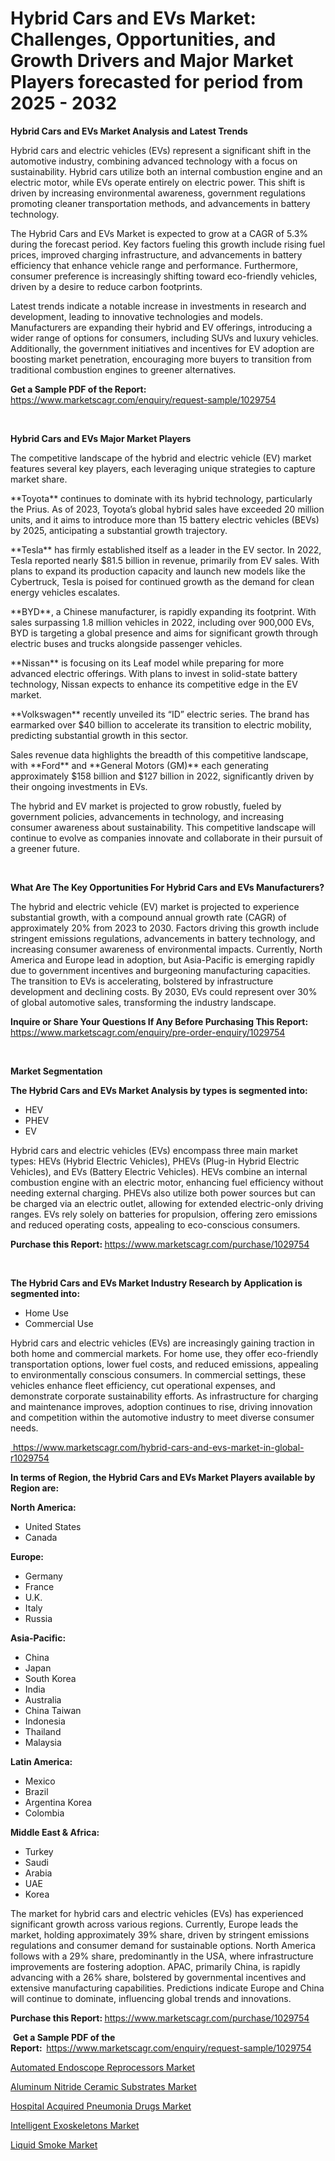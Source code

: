 <p><h1>Hybrid Cars and EVs Market: Challenges, Opportunities, and Growth Drivers and Major Market Players forecasted for period from 2025 - 2032</h1></p><p><strong>Hybrid Cars and EVs Market Analysis and Latest Trends</strong></p>
<p><p>Hybrid cars and electric vehicles (EVs) represent a significant shift in the automotive industry, combining advanced technology with a focus on sustainability. Hybrid cars utilize both an internal combustion engine and an electric motor, while EVs operate entirely on electric power. This shift is driven by increasing environmental awareness, government regulations promoting cleaner transportation methods, and advancements in battery technology.</p><p>The Hybrid Cars and EVs Market is expected to grow at a CAGR of 5.3% during the forecast period. Key factors fueling this growth include rising fuel prices, improved charging infrastructure, and advancements in battery efficiency that enhance vehicle range and performance. Furthermore, consumer preference is increasingly shifting toward eco-friendly vehicles, driven by a desire to reduce carbon footprints.</p><p>Latest trends indicate a notable increase in investments in research and development, leading to innovative technologies and models. Manufacturers are expanding their hybrid and EV offerings, introducing a wider range of options for consumers, including SUVs and luxury vehicles. Additionally, the government initiatives and incentives for EV adoption are boosting market penetration, encouraging more buyers to transition from traditional combustion engines to greener alternatives.</p></p>
<p><strong>Get a Sample PDF of the Report:&nbsp;</strong> <a href="https://www.marketscagr.com/enquiry/request-sample/1029754?utm_campaign=2010&utm_medium=2&utm_source=Github&utm_content=ia&utm_term=21032025&utm_id=hybrid-cars-and-evs">https://www.marketscagr.com/enquiry/request-sample/1029754</a></p>
<p>&nbsp;</p>
<p><strong>Hybrid Cars and EVs Major Market Players</strong></p>
<p><p>The competitive landscape of the hybrid and electric vehicle (EV) market features several key players, each leveraging unique strategies to capture market share. </p><p>**Toyota** continues to dominate with its hybrid technology, particularly the Prius. As of 2023, Toyota’s global hybrid sales have exceeded 20 million units, and it aims to introduce more than 15 battery electric vehicles (BEVs) by 2025, anticipating a substantial growth trajectory.</p><p>**Tesla** has firmly established itself as a leader in the EV sector. In 2022, Tesla reported nearly $81.5 billion in revenue, primarily from EV sales. With plans to expand its production capacity and launch new models like the Cybertruck, Tesla is poised for continued growth as the demand for clean energy vehicles escalates.</p><p>**BYD**, a Chinese manufacturer, is rapidly expanding its footprint. With sales surpassing 1.8 million vehicles in 2022, including over 900,000 EVs, BYD is targeting a global presence and aims for significant growth through electric buses and trucks alongside passenger vehicles.</p><p>**Nissan** is focusing on its Leaf model while preparing for more advanced electric offerings. With plans to invest in solid-state battery technology, Nissan expects to enhance its competitive edge in the EV market.</p><p>**Volkswagen** recently unveiled its “ID” electric series. The brand has earmarked over $40 billion to accelerate its transition to electric mobility, predicting substantial growth in this sector.</p><p>Sales revenue data highlights the breadth of this competitive landscape, with **Ford** and **General Motors (GM)** each generating approximately $158 billion and $127 billion in 2022, significantly driven by their ongoing investments in EVs.</p><p>The hybrid and EV market is projected to grow robustly, fueled by government policies, advancements in technology, and increasing consumer awareness about sustainability. This competitive landscape will continue to evolve as companies innovate and collaborate in their pursuit of a greener future.</p></p>
<p>&nbsp;</p>
<p><strong>What Are The Key Opportunities For Hybrid Cars and EVs Manufacturers?</strong></p>
<p><p>The hybrid and electric vehicle (EV) market is projected to experience substantial growth, with a compound annual growth rate (CAGR) of approximately 20% from 2023 to 2030. Factors driving this growth include stringent emissions regulations, advancements in battery technology, and increasing consumer awareness of environmental impacts. Currently, North America and Europe lead in adoption, but Asia-Pacific is emerging rapidly due to government incentives and burgeoning manufacturing capacities. The transition to EVs is accelerating, bolstered by infrastructure development and declining costs. By 2030, EVs could represent over 30% of global automotive sales, transforming the industry landscape.</p></p>
<p><strong>Inquire or Share Your Questions If Any Before Purchasing This Report:</strong> <a href="https://www.marketscagr.com/enquiry/pre-order-enquiry/1029754?utm_campaign=2010&utm_medium=2&utm_source=Github&utm_content=ia&utm_term=21032025&utm_id=hybrid-cars-and-evs">https://www.marketscagr.com/enquiry/pre-order-enquiry/1029754</a></p>
<p>&nbsp;</p>
<p><strong>Market Segmentation</strong></p>
<p><strong>The Hybrid Cars and EVs Market Analysis by types is segmented into:</strong></p>
<p><ul><li>HEV</li><li>PHEV</li><li>EV</li></ul></p>
<p><p>Hybrid cars and electric vehicles (EVs) encompass three main market types: HEVs (Hybrid Electric Vehicles), PHEVs (Plug-in Hybrid Electric Vehicles), and EVs (Battery Electric Vehicles). HEVs combine an internal combustion engine with an electric motor, enhancing fuel efficiency without needing external charging. PHEVs also utilize both power sources but can be charged via an electric outlet, allowing for extended electric-only driving ranges. EVs rely solely on batteries for propulsion, offering zero emissions and reduced operating costs, appealing to eco-conscious consumers.</p></p>
<p><strong>Purchase this Report:&nbsp;</strong><a href="https://www.marketscagr.com/purchase/1029754?utm_campaign=2010&utm_medium=2&utm_source=Github&utm_content=ia&utm_term=21032025&utm_id=hybrid-cars-and-evs">https://www.marketscagr.com/purchase/1029754</a></p>
<p>&nbsp;</p>
<p><strong>The Hybrid Cars and EVs Market Industry Research by Application is segmented into:</strong></p>
<p><ul><li>Home Use</li><li>Commercial Use</li></ul></p>
<p><p>Hybrid cars and electric vehicles (EVs) are increasingly gaining traction in both home and commercial markets. For home use, they offer eco-friendly transportation options, lower fuel costs, and reduced emissions, appealing to environmentally conscious consumers. In commercial settings, these vehicles enhance fleet efficiency, cut operational expenses, and demonstrate corporate sustainability efforts. As infrastructure for charging and maintenance improves, adoption continues to rise, driving innovation and competition within the automotive industry to meet diverse consumer needs.</p></p>
<p><a href="https://www.marketscagr.com/hybrid-cars-and-evs-market-in-global-r1029754?utm_campaign=2010&utm_medium=2&utm_source=Github&utm_content=ia&utm_term=21032025&utm_id=hybrid-cars-and-evs">&nbsp;https://www.marketscagr.com/hybrid-cars-and-evs-market-in-global-r1029754</a></p>
<p><strong>In terms of Region, the Hybrid Cars and EVs Market Players available by Region are:</strong></p>
<p>
    <p> <strong> North America: </strong>
        <ul>
            <li>United States</li>
            <li>Canada</li>
        </ul>
        </p> 
    <p> <strong> Europe: </strong>
        <ul>
            <li>Germany</li>
            <li>France</li>
            <li>U.K.</li>
            <li>Italy</li>
            <li>Russia</li>
        </ul>
        </p> 
    <p> <strong> Asia-Pacific: </strong>
        <ul>
            <li>China</li>
            <li>Japan</li>
            <li>South Korea</li>
            <li>India</li>
            <li>Australia</li>
            <li>China Taiwan</li>
            <li>Indonesia</li>
            <li>Thailand</li>
            <li>Malaysia</li>
        </ul>
        </p> 
    <p> <strong> Latin America: </strong>
        <ul>
            <li>Mexico</li>
            <li>Brazil</li>
            <li>Argentina Korea</li>
            <li>Colombia</li>
        </ul>
        </p> 
    <p> <strong> Middle East & Africa: </strong>
        <ul>
            <li>Turkey</li>
            <li>Saudi</li>
            <li>Arabia</li>
            <li>UAE</li>
            <li>Korea</li>
        </ul>
    </p>
    </p>
<p><p>The market for hybrid cars and electric vehicles (EVs) has experienced significant growth across various regions. Currently, Europe leads the market, holding approximately 39% share, driven by stringent emissions regulations and consumer demand for sustainable options. North America follows with a 29% share, predominantly in the USA, where infrastructure improvements are fostering adoption. APAC, primarily China, is rapidly advancing with a 26% share, bolstered by governmental incentives and extensive manufacturing capabilities. Predictions indicate Europe and China will continue to dominate, influencing global trends and innovations.</p></p>
<p><strong>Purchase this Report: </strong><a href="https://www.marketscagr.com/purchase/1029754?utm_campaign=2010&utm_medium=2&utm_source=Github&utm_content=ia&utm_term=21032025&utm_id=hybrid-cars-and-evs">https://www.marketscagr.com/purchase/1029754</a></p>
<p>&nbsp;<strong>Get a Sample PDF of the Report:&nbsp;&nbsp;</strong><a href="https://www.marketscagr.com/enquiry/request-sample/1029754?utm_campaign=2010&utm_medium=2&utm_source=Github&utm_content=ia&utm_term=21032025&utm_id=hybrid-cars-and-evs">https://www.marketscagr.com/enquiry/request-sample/1029754</a></p>
<p><strong></strong></p>
<p><p><a href="https://github.com/nacrehuipie/Market-Research-Report-List-1/blob/main/automated-endoscope-reprocessors-market.md?utm_campaign=2010&utm_medium=2&utm_source=Github&utm_content=ia&utm_term=21032025&utm_id=hybrid-cars-and-evs">Automated Endoscope Reprocessors Market</a></p><p><a href="https://github.com/wynonachirei9/Market-Research-Report-List-1/blob/main/aluminum-nitride-ceramic-substrates-market.md?utm_campaign=2010&utm_medium=2&utm_source=Github&utm_content=ia&utm_term=21032025&utm_id=hybrid-cars-and-evs">Aluminum Nitride Ceramic Substrates Market</a></p><p><a href="https://github.com/paljuhubeyde/Market-Research-Report-List-1/blob/main/hospital-acquired-pneumonia-drugs-market.md?utm_campaign=2010&utm_medium=2&utm_source=Github&utm_content=ia&utm_term=21032025&utm_id=hybrid-cars-and-evs">Hospital Acquired Pneumonia Drugs Market</a></p><p><a href="https://github.com/miottaredlin79/Market-Research-Report-List-1/blob/main/intelligent-exoskeletons-market.md?utm_campaign=2010&utm_medium=2&utm_source=Github&utm_content=ia&utm_term=21032025&utm_id=hybrid-cars-and-evs">Intelligent Exoskeletons Market</a></p><p><a href="https://github.com/ugurgyuri/Market-Research-Report-List-1/blob/main/liquid-smoke-market.md?utm_campaign=2010&utm_medium=2&utm_source=Github&utm_content=ia&utm_term=21032025&utm_id=hybrid-cars-and-evs">Liquid Smoke Market</a></p></p>